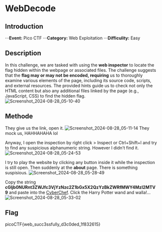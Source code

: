 # WebDecode
## Introduction
⋅⋅⋅**Event:** Pico CTF
⋅⋅⋅**Category:** Web Exploitation
⋅⋅⋅**Difficulity:** Easy

## Description
In this challenge, we are tasked with using the **web inspector** to locate the flag hidden within the webpage or associated files. The challenge suggests that the **flag may or may not be encoded, requiring** us to thoroughly examine various elements of the page, including its source code, scripts, and external resources. The provided hints guide us to check not only the HTML content but also any additional files linked by the page (e.g., JavaScript, CSS) to find the hidden flag.
![Screenshot_2024-08-28_05-10-40](https://github.com/user-attachments/assets/f21a7984-7058-4a4d-84a3-9c764a202857)

## Methode
They give us the link, open it.
![Screenshot_2024-08-28_05-11-14](https://github.com/user-attachments/assets/132a262f-321d-4c69-8f45-f0f6cc49d8bd)
They mock us, HAHHAHAHA lol

Anyway, I open the inspection by right click > Inspect or Ctrl+Shift+I and try to find any suspicious alphanumeric string. However I didn't find it.
![Screenshot_2024-08-28_05-24-53](https://github.com/user-attachments/assets/da2598b1-91b0-4c7d-8dc9-effb4740c6d1)

I try to play the website by clicking any button inside it while the inspection is still open. Then suddenly at the **about** page. There is something suspisious.
![Screenshot_2024-08-28_05-28-49](https://github.com/user-attachments/assets/b289b5cd-caf4-463e-a4c3-806c45aafb86)

Copy the string **cGljb0NURnt3ZWJfc3VjYzNzc2Z1bGx5X2QzYzBkZWRfMWY4MzI2MTV9** and paste into the [CyberChef](https://gchq.github.io/CyberChef).
Click the Harry Potter wand and walla!...
![Screenshot_2024-08-28_05-33-02](https://github.com/user-attachments/assets/760bfb04-cdfc-49ea-b35a-cffd6f3eef20)

## Flag
picoCTF{web_succ3ssfully_d3c0ded_1f832615}

